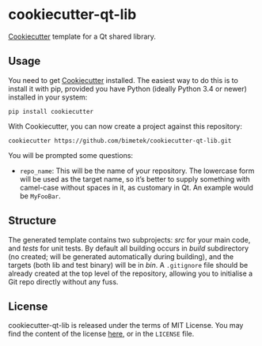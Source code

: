 # cookiecutter-qt-lib

[Cookiecutter] template for a Qt shared library.

## Usage

You need to get [Cookiecutter] installed. The easiest way to do this is to install it with pip, provided you have Python (ideally Python 3.4 or newer) installed in your system:

    pip install cookiecutter

With Cookiecutter, you can now create a project against this repository:

    cookiecutter https://github.com/bimetek/cookiecutter-qt-lib.git

You will be prompted some questions:

* `repo_name`: This will be the name of your repository. The lowercase form will be used as the target name, so it’s better to supply something with camel-case without spaces in it, as customary in Qt. An example would be `MyFooBar`.

## Structure

The generated template contains two subprojects: *src* for your main code, and *tests* for unit tests. By default all building occurs in *build* subdirectory (no created; will be generated automatically during building), and the targets (both lib and test binary) will be in *bin*. A `.gitignore` file should be already created at the top level of the repository, allowing you to initialise a Git repo directly without any fuss.

## License

cookiecutter-qt-lib is released under the terms of MIT License. You may find the content of the license [here](http://opensource.org/licenses/MIT), or in the `LICENSE` file.

[Cookiecutter]: https://github.com/audreyr/cookiecutter

